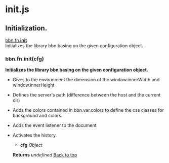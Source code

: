 # init.js

## Initialization.

<a name="bbn_top"></a>[bbn.fn.__init__](#init)  
Initializes the library bbn basing on the given configuration object.  


### <a name="init"></a>bbn.fn.init(cfg)

  __Initializes the library bbn basing on the given configuration object.__

  - Gives to the environment the dimension of the window.innerWidth and window.innerHeight
- Defines the server's path (difference between the host and the current dir)
- Adds the colors contained in bbn.var.colors to define the css classes for background and colors.
- Adds the event listener to the document
- Activates the history.

  * __cfg__ _Object_ 

  __Returns__ _undefined_ 
[Back to top](#bbn_top)  